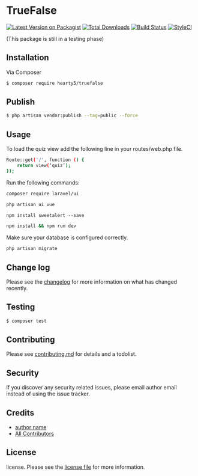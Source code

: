 # TrueFalse

[![Latest Version on Packagist][ico-version]][link-packagist]
[![Total Downloads][ico-downloads]][link-downloads]
[![Build Status][ico-travis]][link-travis]
[![StyleCI][ico-styleci]][link-styleci]

(This package is still in a testing phase)

## Installation

Via Composer

``` bash
$ composer require hearty5/truefalse
```
## Publish

``` bash
$ php artisan vendor:publish --tag=public --force
```
## Usage

To load the quiz view add the following line in your routes/web.php file.

``` bash
Route::get('/', function () {
    return view(‘quiz’);
});
```

Run the following commands:
``` bash
composer require laravel/ui
```
``` bash
php artisan ui vue
```
``` bash
npm install sweetalert --save
```
``` bash
npm install && npm run dev
```

Make sure your database is configured correctly.

``` bash
php artisan migrate
```
## Change log

Please see the [changelog](changelog.md) for more information on what has changed recently.

## Testing

``` bash
$ composer test
```

## Contributing

Please see [contributing.md](contributing.md) for details and a todolist.

## Security

If you discover any security related issues, please email author email instead of using the issue tracker.

## Credits

- [author name][link-author]
- [All Contributors][link-contributors]

## License

license. Please see the [license file](license.md) for more information.

[ico-version]: https://img.shields.io/packagist/v/hearty5/truefalse.svg?style=flat-square
[ico-downloads]: https://img.shields.io/packagist/dt/hearty5/truefalse.svg?style=flat-square
[ico-travis]: https://img.shields.io/travis/hearty5/truefalse/master.svg?style=flat-square
[ico-styleci]: https://styleci.io/repos/12345678/shield

[link-packagist]: https://packagist.org/packages/hearty5/truefalse
[link-downloads]: https://packagist.org/packages/hearty5/truefalse
[link-travis]: https://travis-ci.org/hearty5/truefalse
[link-styleci]: https://styleci.io/repos/12345678
[link-author]: https://github.com/hearty5
[link-contributors]: ../../contributors
